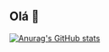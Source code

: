 ## Olá 👋


[![Anurag's GitHub stats](https://github-readme-stats.vercel.app/api?username=D3VDaniel&show_icons=true)](https://github.com/anuraghazra/github-readme-stats)
